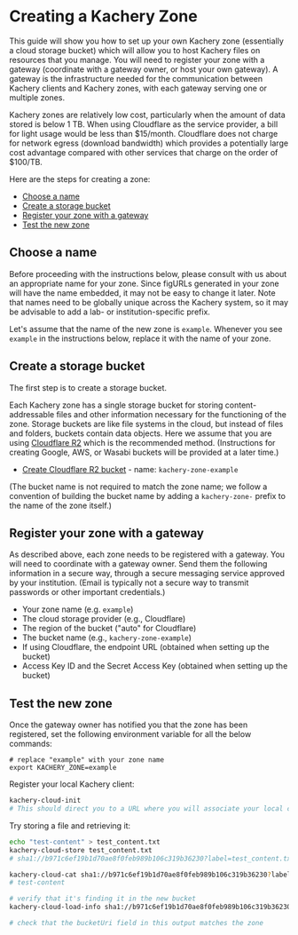 # Creating a Kachery Zone

This guide will show you how to set up your own Kachery zone (essentially a cloud storage bucket) which will allow you to host Kachery files on resources that you manage. You will need to register your zone with a gateway (coordinate with a gateway owner, or host your own gateway). A gateway is the infrastructure needed for the communication between Kachery clients and Kachery zones, with each gateway serving one or multiple zones.

Kachery zones are relatively low cost, particularly when the amount of data stored is below 1 TB. When using Cloudflare as the service provider, a bill for light usage would be less than $15/month. Cloudflare does not charge for network egress (download bandwidth) which provides a potentially large cost advantage compared with other services that charge on the order of $100/TB.

Here are the steps for creating a zone:
* [Choose a name](#choose-a-name)
* [Create a storage bucket](#create-a-storage-bucket)
* [Register your zone with a gateway](#register-your-zone-with-a-gateway)
* [Test the new zone](#test-the-new-zone)

## Choose a name

Before proceeding with the instructions below, please consult with us about an appropriate name for your zone. Since figURLs generated in your zone will have the name embedded, it may not be easy to change it later. Note that names need to be globally unique across the Kachery system, so it may be advisable to add a lab- or institution-specific prefix.

Let's assume that the name of the new zone is `example`. Whenever you see `example` in the instructions below, replace it with the name of your zone.

## Create a storage bucket

The first step is to create a storage bucket.

Each Kachery zone has a single storage bucket for storing content-addressable files and other information necessary for the functioning of the zone. Storage buckets are like file systems in the cloud, but instead of files and folders, buckets contain data objects. Here we assume that you are using [Cloudflare R2](https://www.cloudflare.com/lp/pg-r2/) which is the recommended method. (Instructions for creating Google, AWS, or Wasabi buckets will be provided at a later time.)

* [Create Cloudflare R2 bucket](./create_cloudflare_bucket.md) - name: `kachery-zone-example`

(The bucket name is not required to match the zone name; we follow a convention of building the bucket name by adding a `kachery-zone-` prefix to the name of the zone itself.)

## Register your zone with a gateway

As described above, each zone needs to be registered with a gateway. You will need to coordinate with a gateway owner. Send them the following information in a secure way, through a secure messaging service approved by your institution. (Email is typically not a secure way to transmit passwords or other important credentials.)

* Your zone name (e.g. `example`)
* The cloud storage provider (e.g., Cloudflare)
* The region of the bucket ("auto" for Cloudflare)
* The bucket name (e.g., `kachery-zone-example`)
* If using Cloudflare, the endpoint URL (obtained when setting up the bucket)
* Access Key ID and the Secret Access Key (obtained when setting up the bucket)

## Test the new zone

Once the gateway owner has notified you that the zone has been registered, set the following environment variable for all the below commands:

```
# replace "example" with your zone name
export KACHERY_ZONE=example
```

Register your local Kachery client:

```bash
kachery-cloud-init
# This should direct you to a URL where you will associate your local client with a GitHub user
```

Try storing a file and retrieving it:

```bash
echo "test-content" > test_content.txt
kachery-cloud-store test_content.txt
# sha1://b971c6ef19b1d70ae8f0feb989b106c319b36230?label=test_content.txt

kachery-cloud-cat sha1://b971c6ef19b1d70ae8f0feb989b106c319b36230?label=test_content.txt
# test-content

# verify that it's finding it in the new bucket
kachery-cloud-load-info sha1://b971c6ef19b1d70ae8f0feb989b106c319b36230?label=test_content.txt

# check that the bucketUri field in this output matches the zone
```
